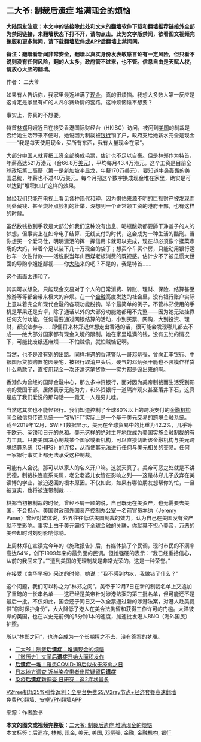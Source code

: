  <h2>二大爷: 制裁后遗症 堆满现金的烦恼</h2> <p class="notice"><b>大陆网友注意：本文中的链接除此处和文末的<a href="https://github.com/bannedbook/fanqiang" >翻墙</a>软件下载和<a href="https://github.com/killgcd/justmysocks/blob/master/README.md">翻墙推荐</a>链接外全部为禁网链接，未翻墙状态下打不开，请勿点击。此为文字版禁闻，欲看图文视频完整版和更多禁闻，请下载<a href="https://github.com/bannedbook/fanqiang">翻墙软件或APP</a>后翻墙上禁闻网。</p><p>备注：翻墙看新闻非常安全，翻墙以真实身份发表敏感言论有一定风险，但只看不说则没有任何风险，翻的人太多，政府管不过来，也不管。信息自由是天赋人权，请放心大胆的翻墙。</b></p>  <div class="entry"> <p>作者： 二大爷</p> <p>如果有人告诉你，我家里最近堆满了<a href="https://www.bannedbook.org/bnews/tag/%E7%8E%B0%E9%87%91/" class="st_tag internal_tag" rel="tag" title="标签 现金 下的日志">现金</a>，真的很烦恼。我想大多数人第一反应是这肯定是家里有矿的人凡尔赛矫情的套路，这种烦恼谁不想要？</p> <p>事实上，你真的不想要。</p> <p>特首<a href="https://www.bannedbook.org/bnews/tag/%E6%9E%97%E9%83%91/" class="st_tag internal_tag" rel="tag" title="标签 林郑 下的日志">林郑</a>月娥近日在接受香港国际财经台（HKIBC）访问，被问到<a href="https://www.bannedbook.org/bnews/tag/%e7%be%8e%e5%9b%bd/" class="st_tag internal_tag" rel="tag" title="标签 美国 下的日志">美国</a>的制裁是否给她生活带来不便时，她说因为制裁被<a href="https://www.bannedbook.org/bnews/tag/%e9%93%b6%e8%a1%8c/" class="st_tag internal_tag" rel="tag" title="标签 银行 下的日志">银行</a>销了户，政府支给她薪水完全是现金——&#8221;我是每天使用现金，买所有东西，我有大量现金在家&#8221;。</p>  <p>大部分<span class='wp_keywordlink_affiliate'><a href="https://www.bannedbook.org/" title="中国" target="_blank">中国</a></span>人就算把工资全部换成毛票，估计也不足以自豪。但是林郑作为特首，年薪高达521万港元（合66.8万<a href="https://www.bannedbook.org/bnews/tag/%e7%be%8e%e5%85%83/" class="st_tag internal_tag" rel="tag" title="标签 美元 下的日志">美元</a>），平均每月43.4万港元。这个工资是目前全球政坛第二高薪（第一是新加坡李显龙，年薪170万美元），要知道牛鼻轰轰的美国总统，年薪也不过40万美元。每个月把这个数字换成现金堆在家里，确实是可以达到&#8221;堆积如山&#8221;这样的效果。</p> <p>曾经我们只能在电视上看见各种现代和珅，因为惧怕来源不明的巨额财产被发现而到处藏钱、甚至烧坏点钞机的壮举，没想到一个正常领工资的港府干部，也有这样的时候。</p> <p>虽然数钱数到手软是大部分如我们这种没有出息、喝瓶酸奶都要舔干净盖子的人的梦想，但事实上在如今电子结算、无线支付的时代，这会成为一种生活的酷刑。当你想买一个爱马仕，明明潇洒的挥一挥信用卡就可以完成，现在却必须像个逛菜市场的大妈，带着个足以装下几十万现金的袋子；想买个车买个房，只能动用银行运钞车一次性付款——活脱脱当年山西煤老板消费的既视感。估计少不了被见惯大世面的导购小姐姐鄙视——你<span class='wp_keywordlink_affiliate'><a href="https://www.bannedbook.org/" title="大陆" target="_blank">大陆</a></span>来的吧？不是的，我是特首……</p> <p>这个画面太违和了。</p>  <p>其实可以想象，只能现金交易对于个人的日常消费、转账、理财、保险、结算甚至旅游等等都会带来极大的麻烦。在一个<a href="https://www.bannedbook.org/bnews/tag/%E9%87%91%E8%9E%8D/" class="st_tag internal_tag" rel="tag" title="标签 金融 下的日志">金融</a>高度发达的社会里，没有银行账户实际上意味着完全和现代金融的各项功能脱钩。举个最简单的例子，不管林郑使用的手机是苹果还是安卓，除了通话以外的大部分功能她都用不完整——因为她无法挂靠任何支付功能。任何需要通过网银结算的活动，小到买票、网购，大到投资、理财，都没法参与……即便将来林郑退休想走出香港的话，很可能会发现哪儿都去不成——绝大部分国家都有现金入境的限制。她在家里堆满的钱，没有去处的情况下，可能比废纸还麻烦——不怕贼偷，就怕贼惦记啊。</p> <p>当然，也不是没有别的出路。同样境遇的香港警队一哥<a href="https://www.bannedbook.org/bnews/tag/%E9%82%93%E7%82%B3%E5%BC%BA/" class="st_tag internal_tag" rel="tag" title="标签 邓炳强 下的日志">邓炳强</a>，曾向汇丰银行、中银国际贷款购置花园豪宅，被银行取消户头后，硬气的邓炳强干脆也不装模作样贷什么鸟款了，直接用现金一次还清这笔贷款——实力都是逼出来的啊。</p> <p>香港作为曾经的国际金融中心，那么多中资银行，面对因为美帝制裁而生活受到影响的爱国干部，居然表示无能为力，和外资银行一道隔岸观火甚至落井下石，这真是应了我们爱说的那句话——竟无一人是男儿哇。</p> <p>当然这其实也不能怪银行。我们知道控制了全球80%以上的跨境支付的<a href="https://www.bannedbook.org/bnews/tag/%E9%87%91%E8%9E%8D%E6%9C%BA%E6%9E%84/" class="st_tag internal_tag" rel="tag" title="标签 金融机构 下的日志">金融机构</a>间金融信息传递系统——&#8221;SWIFT&#8221;实际上是一个基于美元交易的跨境金融系统。截至2019年12月，SWIFT数据显示，美元在全球贸易中的比重为42.2%，几乎等于欧元、英镑和日元的总和。美元这样的绝对主导地位成为美国实施金融制裁的有力工具。只要美国决心制裁某个国家或者机构，可以直接切断该金融机构与美元跨境结算系统（CHIPS）的连接，从而使其无法进行任何与美元相关的交易。任何一家银行事实上都无法承受这种制裁。</p>  <p>可能有人会说，那可以以家人的名义开户嘛。这就天真了。美帝可恶之处就是不讲武德，制裁株连直系亲属，老公老婆儿女皆在影响之列——这是林郑儿子放弃在美读博的学业，被迫返回的根本原因。不仅如此，如果有哪位朋友想帮你的忙，一旦被查实，也将被连带制裁……</p> <p>林郑当初被制裁的时候，曾经不屑一顾的说，自己既无在美资产，也无需要去美国，不会担心。美国财政部外国资产控制办公室一名前官员本纳（Jeremy Paner）曾经对媒体说，外界往往低估美国制裁的效力，认为自己在美国没有资产就不受影响。事实上由于美元霸权下全球金融的关联，你就算不担心美帝，万恶的美帝却时时刻刻影响你呐。</p> <p>上周林郑在宣读完今年的《施政报告》后，有媒体搞了个民调，现时市民的不满率高达64%，创下1999年来的最负面的民调。但她强硬的表示：&#8221;我已经重拾信心，从前的我回来了。&#8221;&#8221;遭到美国的无理制裁是非常光荣的。这是一种荣誉。&#8221;</p> <p>在接受《南华早报》采访的时候，她说：&#8221;我不感到内疚，我做错了什么？&#8221;</p>  <p>这个问题，我们可以称之为&#8221;林郑之问&#8221;。美帝于12月7日在新的制裁名单上又追加了重磅的一长串名单——这已经是美帝针对涉港法案的第三批名单，但可能还不是最后一批。不仅如此，国会还于同日又一次全票通过新的涉港法案，对港人赴美提供&#8221;临时保护身份&#8221;，大大降低了港人在美合法拘留和获得工作许可的门槛。大洋彼岸的英国，也在以史无前例的5分钟1本的速度，加速批发港人BNO（海外国民）护照。</p> <p>所以&#8221;林郑之问&#8221;，也许会成为一个长期<span class='wp_keywordlink'><a href="https://www.bannedbook.org/forum2/topic1699.html" title="正见网《章冬：挥之不去》" target="_blank">挥之不去</a></span>、没有答案的梦魇。</p> <ul class='op-related-articles' title='相关阅读'> <li><a href='https://www.bannedbook.org/bnews/baitai/20201210/1445050.html' target='_blank'>二大爷｜制裁<b>后遗症</b>：堆满现金的烦恼</a></li> <li><a href='https://www.bannedbook.org/bnews/bblog/20201126/1437259.html' target='_blank'>〖微历史〗文革<b>后遗症</b>开始大面积发作</a></li> <li><a href='https://www.bannedbook.org/bnews/comments/20201118/1433001.html' target='_blank'><b>后遗症</b>一堆！罹患COVID-19后似永无痊愈之日</a></li> <li><a href='https://www.bannedbook.org/bnews/comments/20201114/1430954.html' target='_blank'>日本地方调查 近半染疫患者出院疑留<b>后遗症</b></a></li> <li><a href='https://www.bannedbook.org/bnews/cnnews/20201024/1419412.html' target='_blank'>染疫<b>后遗症</b>新调查 日研究：这2症状最多</a></li> </ul> <p class="texttj"> <a href="https://github.com/bannedbook/fanqiang/wiki/V2ray%E6%9C%BA%E5%9C%BA" target="_blank">V2free机场25%引荐返利：全平台免费SS/V2ray节点+经济套餐高速翻墙</a><br/> <a href="https://github.com/bannedbook/fanqiang/wiki/%E7%A6%81%E9%97%BB%E7%BD%91%E5%AE%89%E5%8D%93%E7%BF%BB%E5%A2%99%E6%96%B0%E9%97%BBAPP" target="_blank">免费PC翻墙、安卓VPN翻墙APP</a></p><p> 来源：作者脸书 </p><a name='sharetosocial'></a>       <div><b>本文的图文或视频完整版</b>：<a href='https://www.bannedbook.org/bnews/comments/20201210/1445104.html'>二大爷: 制裁后遗症 堆满现金的烦恼</a></div>  </div><!--END ENTRY--> <div class="postfooter"> <div>本文标签：<a href="https://www.bannedbook.org/bnews/tag/%E5%90%8E%E9%81%97%E7%97%87/" rel="tag">后遗症</a>, <a href="https://www.bannedbook.org/bnews/tag/%E6%9E%97%E9%83%91/" rel="tag">林郑</a>, <a href="https://www.bannedbook.org/bnews/tag/%E7%8E%B0%E9%87%91/" rel="tag">现金</a>, <a href="https://www.bannedbook.org/bnews/tag/%e7%be%8e%e5%85%83/" rel="tag">美元</a>, <a href="https://www.bannedbook.org/bnews/tag/%e7%be%8e%e5%9b%bd/" rel="tag">美国</a>, <a href="https://www.bannedbook.org/bnews/tag/%E9%82%93%E7%82%B3%E5%BC%BA/" rel="tag">邓炳强</a>, <a href="https://www.bannedbook.org/bnews/tag/%E9%87%91%E8%9E%8D/" rel="tag">金融</a>, <a href="https://www.bannedbook.org/bnews/tag/%E9%87%91%E8%9E%8D%E6%9C%BA%E6%9E%84/" rel="tag">金融机构</a>, <a href="https://www.bannedbook.org/bnews/tag/%e9%93%b6%e8%a1%8c/" rel="tag">银行</a></div>  </div><!--END POSTFOOTER--> 